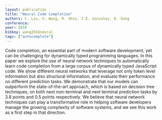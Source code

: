 ```yaml
---
layout: publication
title: "Neural Code Completion"
authors: C. Liu, X. Wang, R. Shin, J.E. Gonzalez, D. Song
conference: 
year: 2016
bibkey: wang2016neural
tags: ["autocomplete"]
---
```

Code completion, an essential part of modern software development, yet can be
challenging for dynamically typed programming languages. In this paper we explore the use of neural network techniques to automatically learn code completion
from a large corpus of dynamically typed JavaScript code. We show different
neural networks that leverage not only token level information but also structural
information, and evaluate their performance on different prediction tasks. We
demonstrate that our models can outperform the state-of-the-art approach, which
is based on decision tree techniques, on both next non-terminal and next terminal
prediction tasks by 3.8 points and 0.5 points respectively. We believe that neural
network techniques can play a transformative role in helping software developers
manage the growing complexity of software systems, and we see this work as a
first step in that direction.
